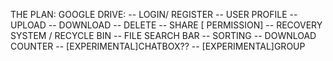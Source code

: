 THE PLAN:
  GOOGLE DRIVE:
  -- LOGIN/ REGISTER
  -- USER PROFILE
  -- UPLOAD
  -- DOWNLOAD
  -- DELETE
  -- SHARE [ PERMISSION] 
  -- RECOVERY SYSTEM / RECYCLE BIN
  -- FILE SEARCH BAR 
  -- SORTING 
  -- DOWNLOAD COUNTER 
  -- [EXPERIMENTAL]CHATBOX??
  -- [EXPERIMENTAL]GROUP
